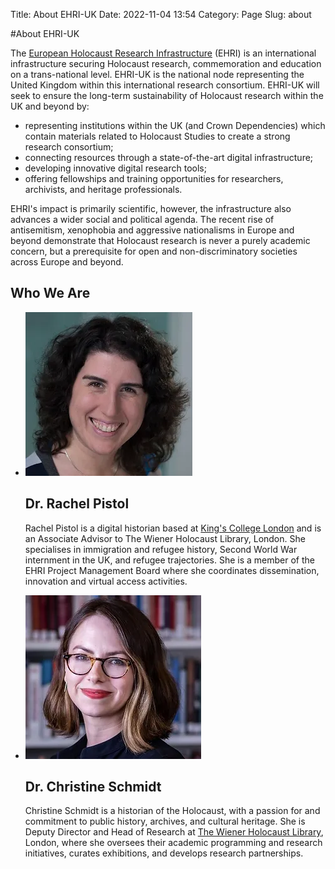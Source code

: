Title: About EHRI-UK
Date: 2022-11-04 13:54
Category: Page
Slug: about

#About EHRI-UK

The [European Holocaust Research Infrastructure](https://www.ehri-project.eu) (EHRI) is an international infrastructure 
securing Holocaust research, commemoration and education on a trans-national level.
EHRI-UK is the national node representing the United Kingdom within this international
research consortium. EHRI-UK will seek to ensure the long-term sustainability of Holocaust
research within the UK and beyond by:

* representing institutions within the UK (and Crown Dependencies) which contain materials related to Holocaust 
Studies to create a strong research consortium;
* connecting resources through a state-of-the-art digital infrastructure;
* developing innovative digital research tools;
* offering fellowships and training opportunities for researchers, archivists, and heritage professionals.

EHRI's impact is primarily scientific, however, the infrastructure also advances a wider 
social and political agenda. The recent rise of antisemitism, xenophobia and aggressive
nationalisms in Europe and beyond demonstrate that Holocaust research is never a purely
academic concern, but a prerequisite for open and non-discriminatory societies across
Europe and beyond.

## Who We Are

<aside class="people">
    <ul class="person-list">
        <li class="person">
            <img class="person-image" src="images/pistol_headshot.webp"
                 alt="Rachel Pistol image" />
            <h2 class="person-name">Dr. Rachel Pistol</h2>
            <p class="person-about">
                Rachel Pistol is a digital historian based at 
                <a href="https://www.kcl.ac.uk/people/dr-rachel-pistol">King's College London</a> 
                and is an Associate Advisor to The Wiener Holocaust Library, London.
                She specialises in immigration and refugee history, Second World War 
                internment in the UK, and refugee trajectories. She is a member of the
                EHRI Project Management Board where she coordinates dissemination, 
                innovation and virtual access activities.
            </p>
        </li>
        <li class="person">
            <img class="person-image" src="images/schmidt_headshot.webp"
                 alt="Christine Schmidt image" />
            <h2 class="person-name">Dr. Christine Schmidt</h2>
            <p class="person-about">
                Christine Schmidt is a historian of the Holocaust, with a passion for and 
                commitment to public history, archives, and cultural heritage. She is Deputy
                Director and Head of Research at 
                <a href="https://wienerholocaustlibrary.org/">The Wiener Holocaust Library</a>, 
                London, where she oversees their academic programming and research initiatives, 
                curates exhibitions, and develops research partnerships.
            </p>
        </li>
    </ul>
</aside>